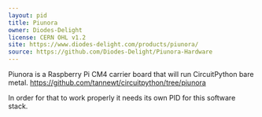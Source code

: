```yaml
---
layout: pid
title: Piunora
owner: Diodes-Delight
license: CERN OHL v1.2
site: https://www.diodes-delight.com/products/piunora/
source: https://github.com/Diodes-Delight/Piunora-Hardware
---
```


Piunora is a Raspberry Pi CM4 carrier board that will run CircuitPython bare metal.
https://github.com/tannewt/circuitpython/tree/piunora

In order for that to work properly it needs its own PID for this software stack.